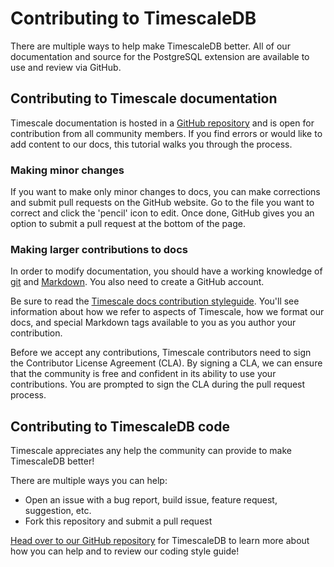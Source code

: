 # Contributing to TimescaleDB

There are multiple ways to help make TimescaleDB better. All of our documentation
and source for the PostgreSQL extension are available to use and review via
GitHub.

## Contributing to Timescale documentation

Timescale documentation is hosted in a [GitHub repository][github-docs]
and is open for contribution from all community members. If you
find errors or would like to add content to our docs, this tutorial
walks you through the process.

### Making minor changes
If you want to make only minor changes to docs, you can make corrections
and submit pull requests on the GitHub website. Go to the file you want to
correct and click the 'pencil' icon to edit. Once done, GitHub gives you
an option to submit a pull request at the bottom of the page.

### Making larger contributions to docs
In order to modify documentation, you should have a working knowledge
of [git][install-git] and [Markdown][markdown-tutorial]. You
also need to create a GitHub account.

Be sure to read the [Timescale docs contribution styleguide][timescale-docs-style].
You'll see information about how we refer to aspects of Timescale,
how we format our docs, and special Markdown tags available to
you as you author your contribution.

Before we accept any contributions, Timescale contributors need to
sign the Contributor License Agreement (CLA). By signing a CLA, we
can ensure that the community is free and confident in its
ability to use your contributions. You are prompted to sign the
CLA during the pull request process.


## Contributing to TimescaleDB code

Timescale appreciates any help the community can provide to make TimescaleDB better!

There are multiple ways you can help:
 * Open an issue with a bug report, build issue, feature request, suggestion, etc.
 * Fork this repository and submit a pull request

[Head over to our GitHub repository][github-timescaledb] for TimescaleDB to learn more about how you
can help and to review our coding style guide!



[github-docs]: https://github.com/timescale/docs
[github-timescaledb]: https://github.com/timescale/timescaledb/blob/master/CONTRIBUTING.md
[timescale-docs-style]: https://github.com/timescale/docs/blob/master/README.md
[install-git]: https://git-scm.com/book/en/v2/Getting-Started-Installing-Git
[markdown-tutorial]: https://www.markdownguide.org/basic-syntax/
